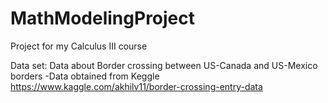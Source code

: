 # MathModelingProject
Project for my Calculus III course

Data set:
Data about Border crossing between US-Canada and US-Mexico borders
-Data obtained from Keggle https://www.kaggle.com/akhilv11/border-crossing-entry-data
